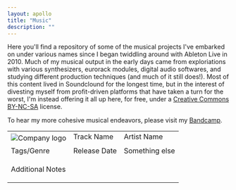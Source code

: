 ```yaml
---
layout: apollo
title: "Music"
description: ""
---
```


Here you'll find a repository of some of the musical projects I've embarked on under various names since I began twiddling around with Ableton Live in 2010. Much of my musical output in the early days came from exploriations with various synthesizers, eurorack modules, digital audio softwares, and studying different production techniques (and much of it still does!). Most of this content lived in Soundclound for the longest time, but in the interest of divesting myself from profit-driven platforms that have taken a turn for the worst, I'm instead offering it all up here, for free, under a [Creative Commons BY-NC-SA](https://creativecommons.org/licenses/by-nc-sa/4.0/) license.

To hear my more cohesive musical endeavors, please visit my [Bandcamp](https://khybersound.bandcamp.com/).

<table cellpadding="10">
    <tr>
        <td rowspan="2" class="album-art">
            <img src="http://placehold.it/60x60" alt="Company logo"/> 
        </td>
        <td>
          <span>Track Name</span>
        </td>
        <td>
          <span>Artist Name</span>
        </td>
    </tr>
    <tr>
        <td colspan="2" rowspan="1">
          <audio></audio>
        </td>
    </tr>
    <tr> 
        <td>
          <span>Tags/Genre</span>
        </td>
        <td>
          <span>
            Release Date
          </span>
      </td>
      <td>
        <span>
          Something else
        </span>
      </td>
    </tr>
    <tr>
        <td colspan="3">
          <p>Additional Notes</p>
        </td>
    </tr>
</table>
